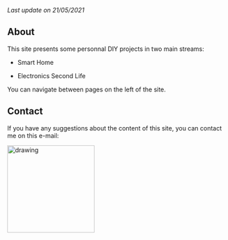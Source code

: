 *Last update on 21/05/2021*

## About

This site presents some personnal DIY projects in two main streams:

- Smart Home

- Electronics Second Life

You can navigate between pages on the left of the site.


## Contact

If you have any suggestions about the content of this site, 
you can contact me on this e-mail: 

<img src="../images/img_doc_contact.png" alt="drawing" width="200"/>
